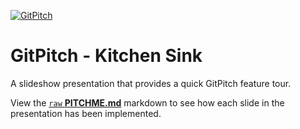[![GitPitch](https://gitpitch.com/assets/badge.svg)](https://gitpitch.com/gitpitch/kitchen-sink/master)

# GitPitch - Kitchen Sink
A slideshow presentation that provides a quick GitPitch feature tour.

View the [`raw` **PITCHME.md**](https://raw.githubusercontent.com/gitpitch/kitchen-sink/master/PITCHME.md) markdown to see how each slide in the presentation has been implemented.
